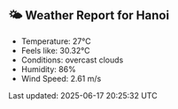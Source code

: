 <!-- WEATHER-START -->
## 🌤 Weather Report for Hanoi

- Temperature: 27°C
- Feels like: 30.32°C
- Conditions: overcast clouds
- Humidity: 86%
- Wind Speed: 2.61 m/s

Last updated: 2025-06-17 20:25:32 UTC
<!-- WEATHER-END -->
